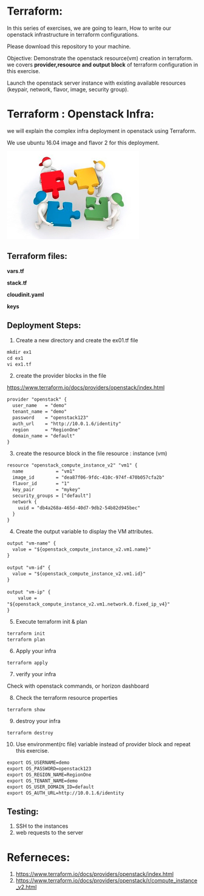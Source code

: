 Terraform:
=====================

In this series of exercises, we are going to learn, How to write our openstack infrastructure in terraform configurations.

Please download this repository to your machine.

Objective:  Demonstrate the openstack resource(vm) creation in terraform. we covers **provider,resource and output block**  of terraform configuration in this exercise.

Launch the openstack server instance with existing available resources (keypair, network, flavor, image, security group).

Terraform : Openstack Infra:
===============================

we will explain the complex infra deployment in openstack using Terraform.

We use ubuntu 16.04 image and flavor 2 for this deployment.


![Infrastructure Diagram](todo.jpg?raw=true)


Terraform files:
----------------------

**vars.tf**

**stack.tf**


**cloudinit.yaml**

**keys**


Deployment Steps:
------------
1. Create a new directory and create the ex01.tf file 

```
mkdir ex1
cd ex1
vi ex1.tf
```

2. create the provider blocks in the file

https://www.terraform.io/docs/providers/openstack/index.html

```
provider "openstack" {
  user_name   = "demo"
  tenant_name = "demo"
  password    = "openstack123"
  auth_url    = "http://10.0.1.6/identity"
  region      = "RegionOne"
  domain_name = "default"
}
```

3. create the resource block in the file
resource : instance (vm)

```
resource "openstack_compute_instance_v2" "vm1" {
  name            = "vm1"
  image_id        = "dea87f06-9fdc-410c-974f-470b057cfa2b"
  flavor_id       = "1"
  key_pair        = "mykey"
  security_groups = ["default"]
  network {
    uuid = "db4a268a-465d-40d7-9db2-54b82d945bec"
  }
}
```


4. Create the output variable to display the VM attributes.

```
output "vm-name" {
  value = "${openstack_compute_instance_v2.vm1.name}"
}

output "vm-id" {
  value = "${openstack_compute_instance_v2.vm1.id}"
}

output "vm-ip" {
	value = "${openstack_compute_instance_v2.vm1.network.0.fixed_ip_v4}"
}

```


5. Execute terraform init & plan

```
terraform init
terraform plan
```


6. Apply your infra

```
terraform apply
```

7. verify your infra

Check with openstack commands, or horizon dashboard


8. Check the terraform resource properties

```
terraform show
```


9. destroy your infra

```
terraform destroy
```


10. Use environment(rc file) variable instead of provider block and repeat this exercise.


```
export OS_USERNAME=demo
export OS_PASSWORD=openstack123
export OS_REGION_NAME=RegionOne
export OS_TENANT_NAME=demo
export OS_USER_DOMAIN_ID=default
export OS_AUTH_URL=http://10.0.1.6/identity
```


Testing:
-----------

1. SSH to the instances
2. web requests to the server


Referneces:
===============
1. https://www.terraform.io/docs/providers/openstack/index.html
2. https://www.terraform.io/docs/providers/openstack/r/compute_instance_v2.html
